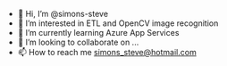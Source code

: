 - 👋 Hi, I’m @simons-steve
- 👀 I’m interested in ETL and OpenCV image recognition
- 🌱 I’m currently learning Azure App Services
- 💞️ I’m looking to collaborate on ...
- 📫 How to reach me simons_steve@hotmail.com

<!---
simons-steve/simons-steve is a ✨ special ✨ repository because its `README.md` (this file) appears on your GitHub profile.
You can click the Preview link to take a look at your changes.
--->
